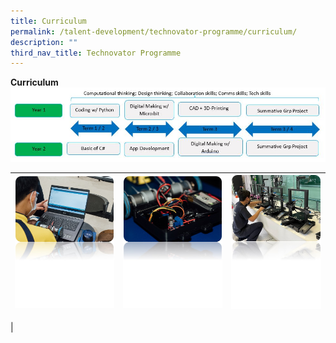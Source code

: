 ```yaml
---
title: Curriculum
permalink: /talent-development/technovator-programme/curriculum/
description: ""
third_nav_title: Technovator Programme
---
```

**Curriculum**
![](/images/Talent%20Development/picture161.JPG)

| ![](/images/Talent%20Development/picture91.jpg) | ![](/images/Talent%20Development/picture101.jpg) | ![](/images/Talent%20Development/picture111.jpg) |
| -------- | -------- | -------- |
|
